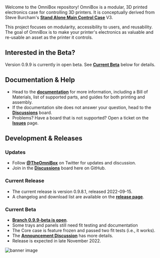 Welcome to the OmniBox repository! OmniBox is a modular, 3D printed electronics case for controlling 3D printers. It is conceptually derived from Steve Burcham's **[Stand Alone Main Control Case](https://www.thingiverse.com/thing:3999751)** V3.

This project focuses on modularity, accessibility to users, and reusability. The goal of OmniBox is to make your printer's electronics as valuable and re-usable an asset as the printer it controls.

## Interested in the Beta?

Version 0.9.9 is currently in open beta. See **[Current Beta](#current-beta)** below for details.

## Documentation & Help

- Head to the **[documentation](https://jon-harper.github.io/OmniBox)** for more information, including a Bill of Materials, list of supported parts, and guides for both printing and assembly.
- If the documentation site does not answer your question, head to the **[Discussions](https://github.com/jon-harper/OmniBox/discussions)** board.
- Problems? Have a board that is not supported? Open a ticket on the **[Issues](https://github.com/jon-harper/OmniBox/issues)** page.

## Development & Releases

### Updates

- Follow **[@TheOmniBox](https://twitter.com/TheOmniBox)** on Twitter for updates and discussion.
- Join in the **[Discussions](https://github.com/jon-harper/OmniBox/discussions)** board here on GitHub.

### Current Release

- The current release is version 0.9.8.1, released 2022-09-15.
- A changelog and download list are available on the **[release page](https://github.com/jon-harper/OmniBox/releases/tag/0.9.8.1)**.

### Current Beta

- **[Branch 0.9.9-beta is open](https://github.com/jon-harper/OmniBox/tree/0.9.9-beta)**.
- Some trays and panels still need fit testing and documentation
- The Core case is feature frozen and passed two fit tests (i.e., it works).
- The **[Announcement Discussion](https://github.com/jon-harper/OmniBox/discussions/61)** has more details.
- Release is expected in late November 2022.

![banner image](../../raw/main/docs/img/gallery_0.9.8.1/gallery.png)
